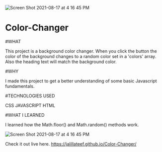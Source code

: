![Screen Shot 2021-08-17 at 4 16 45 PM](https://user-images.githubusercontent.com/84736245/129794667-6056b46c-50e3-494e-bb25-363355a56e19.png)
# Color-Changer

#WHAT

This project is a background color changer. When you click the button the color of the background changes to a random color set in a 'colors' array. Also the heading text will match the background color.

#WHY 

I made this project to get a better understanding of some basic Javascript fundamentals.

#TECHNOLOGIES USED

CSS JAVASCRIPT HTML

#WHAT I LEARNED

I learned how the Math.floor() and Math.random() methods work. 

![Screen Shot 2021-08-17 at 4 16 45 PM](https://user-images.githubusercontent.com/84736245/129794708-ef7be29d-f3d4-4d87-a276-db8432afdfdf.png)

Check it out live here. https://jalillateef.github.io/Color-Changer/


  
